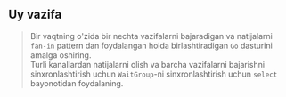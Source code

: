 ## Uy vazifa

> Bir vaqtning o'zida bir nechta vazifalarni bajaradigan va natijalarni `fan-in` pattern dan foydalangan holda 
birlashtiradigan `Go` dasturini amalga oshiring. <br>
Turli kanallardan natijalarni olish va barcha vazifalarni bajarishni sinxronlashtirish uchun `WaitGroup`-ni sinxronlashtirish uchun `select` bayonotidan foydalaning.


